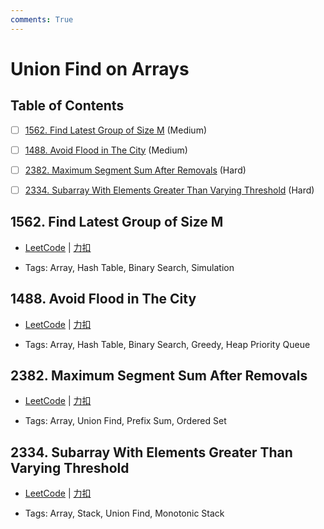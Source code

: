 ```yaml
---
comments: True
---
```


# Union Find on Arrays

## Table of Contents

- [ ] [1562. Find Latest Group of Size M](#1562-find-latest-group-of-size-m) (Medium)
- [ ] [1488. Avoid Flood in The City](#1488-avoid-flood-in-the-city) (Medium)
- [ ] [2382. Maximum Segment Sum After Removals](#2382-maximum-segment-sum-after-removals) (Hard)
- [ ] [2334. Subarray With Elements Greater Than Varying Threshold](#2334-subarray-with-elements-greater-than-varying-threshold) (Hard)


## 1562. Find Latest Group of Size M

-    [LeetCode](https://leetcode.com/problems/find-latest-group-of-size-m/) | [力扣](https://leetcode.cn/problems/find-latest-group-of-size-m/)

-   Tags: Array, Hash Table, Binary Search, Simulation



## 1488. Avoid Flood in The City

-    [LeetCode](https://leetcode.com/problems/avoid-flood-in-the-city/) | [力扣](https://leetcode.cn/problems/avoid-flood-in-the-city/)

-   Tags: Array, Hash Table, Binary Search, Greedy, Heap Priority Queue



## 2382. Maximum Segment Sum After Removals

-    [LeetCode](https://leetcode.com/problems/maximum-segment-sum-after-removals/) | [力扣](https://leetcode.cn/problems/maximum-segment-sum-after-removals/)

-   Tags: Array, Union Find, Prefix Sum, Ordered Set



## 2334. Subarray With Elements Greater Than Varying Threshold

-    [LeetCode](https://leetcode.com/problems/subarray-with-elements-greater-than-varying-threshold/) | [力扣](https://leetcode.cn/problems/subarray-with-elements-greater-than-varying-threshold/)

-   Tags: Array, Stack, Union Find, Monotonic Stack



